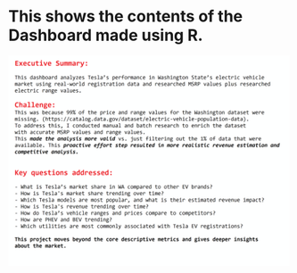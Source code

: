 # This shows the contents of the Dashboard made using R.
![Tesla presentation](https://github.com/SandyGCabanes/Market-Size-Revenue-and-Share-Estimates-of-Electric-Vehicles-in-WA/blob/main/R/dashboard_charts/Tesla_presentation.gif)
